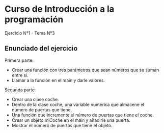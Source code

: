 # Curso de Introducción a la programación<!-- omit in toc -->

Ejercicio N°1 - Tema N°3

## Enunciado del ejercicio<!-- omit in toc -->

Primera parte:

* Crear una función con tres parámetros que sean números que se suman entre sí.
* Llamar a la función en el main y darle valores.

Segunda parte:

* Crear una clase coche.
* Dentro de la clase coche, una variable numérica que almacene el número de puertas que tiene.
* Una función que incremente el número de puertas que tiene el coche.
* Crear un objeto miCoche en el main y añadirle una puerta.
* Mostrar el número de puertas que tiene el objeto.


